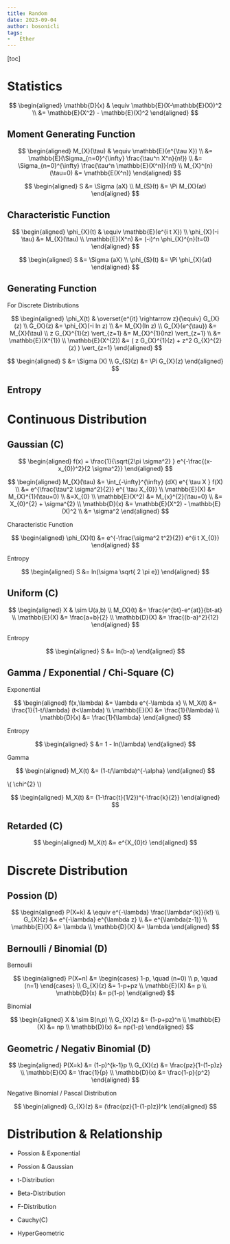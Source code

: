 ```yaml
---
title: Random
date: 2023-09-04
author: bosonicli
tags:
-   Ether
---
```


[toc]

# Statistics

$$
\begin{aligned}
    \mathbb{D}(x) & \equiv \mathbb{E}(X-\mathbb{E}(X))^2   \\
    &= \mathbb{E}(X^2) - \mathbb{E}(X)^2
\end{aligned}
$$

## Moment Generating Function

$$
\begin{aligned}
    M_{X}(\tau) & \equiv \mathbb{E}(e^{\tau X})  \\
    &= \mathbb{E}(\Sigma_{n=0}^{\infty} \frac{\tau^n X^n}{n!})    \\
    &= \Sigma_{n=0}^{\infty} \frac{\tau^n \mathbb{E}(X^n)}{n!}    \\
    M_{X}^{n}(\tau=0) &= \mathbb{E(X^n)}
\end{aligned}
$$

$$
\begin{aligned}
    S &= \Sigma (aX) \\
    M_{S}(t) &= \Pi M_{X}(at)
\end{aligned}
$$

## Characteristic Function

$$
\begin{aligned}
    \phi_{X}(t) & \equiv \mathbb{E}(e^{i t X})    \\
    \phi_{X}(-i \tau) &= M_{X}(\tau)   \\
    \mathbb{E}(X^n) &= (-i)^n \phi_{X}^{n}(t=0)
\end{aligned}
$$

$$
\begin{aligned}
    S &= \Sigma (aX) \\
    \phi_{S}(t) &= \Pi \phi_{X}(at)
\end{aligned}
$$

## Generating Function

For Discrete Distributions

$$
\begin{aligned}
    \phi_X(t) & \overset{e^{it} \rightarrow z}{\equiv} G_{X}(z) \\
    G_{X}(z) &= \phi_{X}(-i ln z)  \\
    &= M_{X}(ln z)  \\
    G_{X}(e^{\tau}) &= M_{X}(\tau)  \\
    z G_{X}^{1}(z) \vert_{z=1} &= M_{X}^{1}(lnz) \vert_{z=1}    \\
    &= \mathbb{E}(X^{1})    \\
    \mathbb{E}(X^{2}) &= ( z G_{X}^{1}(z) + z^2 G_{X}^{2}(z) ) \vert_{z=1}
\end{aligned}
$$

$$
\begin{aligned}
    S &= \Sigma (X) \\
    G_{S}(z) &= \Pi G_{X}(z)
\end{aligned}
$$

## Entropy

# Continuous Distribution

## Gaussian (C)

$$
\begin{aligned}
    f(x) = \frac{1}{\sqrt{2\pi \sigma^2} } e^{-\frac{(x-x_{0})^2}{2 \sigma^2}}
\end{aligned}
$$

$$
\begin{aligned}
    M_{X}(\tau) &= \int_{-\infty}^{\infty} (dX) e^{ \tau X } f(X)   \\
    &= e^{\frac{\tau^2 \sigma^2}{2}} e^{ \tau X_{0}}   \\
    \mathbb{E}(X) &= M_{X}^{1}(\tau=0) \\
    &=X_{0} \\
    \mathbb{E}(X^2) &= M_{x}^{2}(\tau=0)   \\
    &= X_{0}^{2} + \sigma^{2}   \\
    \mathbb{D}(x) &= \mathbb{E}(X^2) - \mathbb{E}(X)^2   \\
    &= \sigma^2
\end{aligned}
$$

Characteristic Function

$$
\begin{aligned}
    \phi_{X}(t) &= e^{-\frac{\sigma^2 t^2}{2}} e^{i t X_{0}}
\end{aligned}
$$

Entropy

$$
\begin{aligned}
    S &= ln(\sigma \sqrt{ 2 \pi e})
\end{aligned}
$$

## Uniform (C)

$$
\begin{aligned}
    X & \sim U(a,b) \\
    M_{X}(t) &= \frac{e^{bt}-e^{at}}{bt-at} \\
    \mathbb{E}(X) &= \frac{a+b}{2}  \\
    \mathbb{D}(X) &= \frac{(b-a)^2}{12}
\end{aligned}
$$

Entropy

$$
\begin{aligned}
    S &= ln(b-a)
\end{aligned}
$$

## Gamma / Exponential / Chi-Square (C)

Exponential

$$
\begin{aligned}
    f(x,\lambda) &= \lambda e^{-\lambda x}   \\
    M_X(t) &= \frac{1}{1-t/\lambda} (t<\lambda) \\
    \mathbb{E}(X) &= \frac{1}{\lambda}  \\
    \mathbb{D}(x) &= \frac{1}{\lambda}
\end{aligned}
$$

Entropy

$$
\begin{aligned}
    S &= 1 - ln(\lambda)
\end{aligned}
$$

Gamma

$$
\begin{aligned}
    M_X(t) &= (1-t/\lambda)^{-\alpha}
\end{aligned}
$$

\\( \chi^{2} \\)

$$
\begin{aligned}
    M_X(t) &= (1-\frac{t}{1/2})^{-\frac{k}{2}}
\end{aligned}
$$

## Retarded (C)

$$
\begin{aligned}
    M_X(t) &= e^{X_{0}t}
\end{aligned}
$$

# Discrete Distribution

## Possion (D)

$$
\begin{aligned}
    P(X=k) & \equiv e^{-\lambda} \frac{\lambda^{k}}{k!} \\
    G_{X}(z) &= e^{-\lambda} e^{\lambda z}  \\
    &= e^{\lambda(z-1)} \\
    \mathbb{E}(X) &= \lambda    \\
    \mathbb{D}(X) &= \lambda
\end{aligned}
$$

## Bernoulli / Binomial (D)

Bernoulli

$$
\begin{aligned}
    P(X=n) &=
    \begin{cases}
        1-p,    \quad   (n=0)    \\
        p,  \quad   (n=1)
    \end{cases} \\
    G_{X}(z) &= 1-p+pz  \\
    \mathbb{E}(X) &= p  \\
    \mathbb{D}(x) &= p(1-p)
\end{aligned}
$$

Binomial

$$
\begin{aligned}
    X & \sim B(n,p) \\
    G_{X}(z) &= (1-p+pz)^n  \\
    \mathbb{E}(X) &= np  \\
    \mathbb{D}(x) &= np(1-p)
\end{aligned}
$$

## Geometric / Negativ Binomial (D)

$$
\begin{aligned}
    P(X=k) &= (1-p)^{k-1}p  \\
    G_{X}(z) &= \frac{pz}{1-(1-p)z} \\
    \mathbb{E}(X) &= \frac{1}{p}    \\
    \mathbb{D}(x) &= \frac{1-p}{p^2}
\end{aligned}
$$

Negative Binomial / Pascal Distribution

$$
\begin{aligned}
    G_{X}(z) &= (\frac{pz}{1-(1-p)z})^k
\end{aligned}
$$

# Distribution & Relationship

+   Possion & Exponential

+   Possion & Gaussian

+   t-Distribution

+   Beta-Distribution

+   F-Distribution

+   Cauchy(C)

+   HyperGeometric
